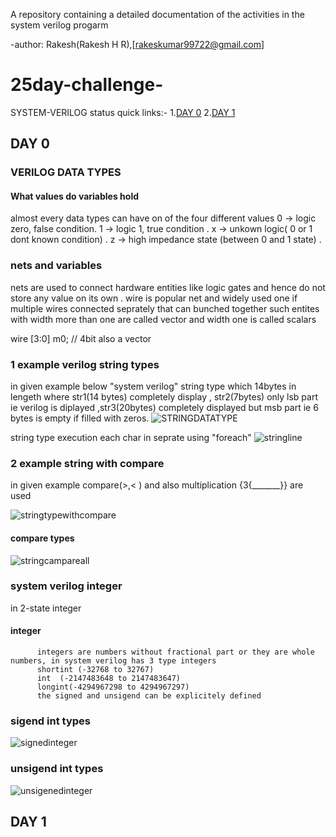 A repository containing a detailed documentation of the activities in the system verilog progarm 

-author: Rakesh(Rakesh H R),[rakeskumar99722@gmail.com]

# 25day-challenge-
SYSTEM-VERILOG status quick links:-
1.[DAY 0](https://github.com/rockymoo/25day-challenge-#day-0)
2.[DAY 1](https://github.com/rockymoo/25day-challenge-/blob/main/README.md#day-1)


## DAY 0
 ### VERILOG DATA TYPES 
#### What values do variables hold 
almost every data types can have on of the four different values 
0 -> logic zero, false condition.
1 -> logic 1, true condition .
x -> unkown logic( 0 or 1 dont known condition) .
z -> high impedance state (between 0 and 1 state) .



### nets and variables
nets are used to connect hardware entities like logic gates and hence do not store any value on its own .
wire is popular net and widely used one 
if multiple wires connected seprately that can bunched together 
such entites with width more than one are called vector and width one is called scalars 



wire [3:0] m0; // 4bit also a vector 




### 1 example  verilog string types
in given example below "system verilog" string type which 14bytes in lengeth where str1(14 bytes) completely display , str2(7bytes) only lsb part ie verilog is diplayed ,str3(20bytes)
completely displayed but msb part ie 6 bytes is empty if filled with zeros.
![STRINGDATATYPE](https://github.com/rockymoo/25day-challenge-/assets/126293037/1b321428-9ebb-4d1d-af8c-9f3d7b397909)

string type execution each char in seprate using "foreach" 
![stringline](https://github.com/rockymoo/25day-challenge-/assets/126293037/b0f22fc8-1f36-403c-920d-25117a189fdf)



### 2 example string with compare 

in given example compare(>,< ) and also multiplication {3{_______}} are used 

![stringtypewithcompare](https://github.com/rockymoo/25day-challenge-/assets/126293037/cdf0d0b5-082b-4a15-86e6-b17a1cffdcc3)

#### compare types

![stringcampareall](https://github.com/rockymoo/25day-challenge-/assets/126293037/fffebd44-e7ef-4cc2-875e-2a66fa227750)

### system verilog integer 
in 2-state integer 
#### integer
          integers are numbers without fractional part or they are whole numbers, in system verilog has 3 type integers 
          shortint (-32768 to 32767)
          int  (-2147483648 to 2147483647)
          longint(-4294967298 to 4294967297)
          the signed and unsigend can be explicitely defined 

### sigend int types
![signedinteger](https://github.com/rockymoo/25day-challenge-/assets/126293037/dc8bf755-a5d9-4542-9cdf-10bf054c1377)

### unsigend int types
![unsigenedinteger](https://github.com/rockymoo/25day-challenge-/assets/126293037/e13bbf42-d589-4f74-99d9-70d3b25bc400)


## DAY 1
